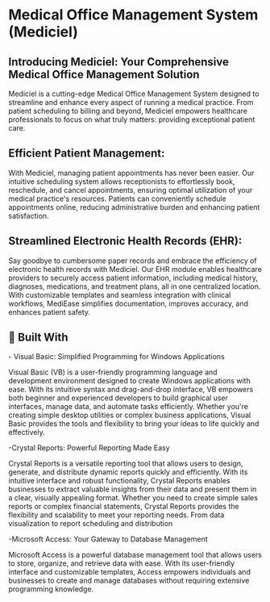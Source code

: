 <h1> Medical Office Management System (Mediciel) </h1>

<h2> Introducing Mediciel: Your Comprehensive Medical Office Management Solution </h2>

Mediciel is a cutting-edge Medical Office Management System designed to streamline and enhance every aspect of running a medical practice. From patient scheduling to billing and beyond, Mediciel empowers healthcare professionals to focus on what truly matters: providing exceptional patient care.

<h2> Efficient Patient Management: </h2>
With Mediciel, managing patient appointments has never been easier. Our intuitive scheduling system allows receptionists to effortlessly book, reschedule, and cancel appointments, ensuring optimal utilization of your medical practice's resources. Patients can conveniently schedule appointments online, reducing administrative burden and enhancing patient satisfaction.

<h2> Streamlined Electronic Health Records (EHR): </h2>
Say goodbye to cumbersome paper records and embrace the efficiency of electronic health records with Mediciel. Our EHR module enables healthcare providers to securely access patient information, including medical history, diagnoses, medications, and treatment plans, all in one centralized location. With customizable templates and seamless integration with clinical workflows, MediEase simplifies documentation, improves accuracy, and enhances patient safety.

<h2> 🔧 Built With </h2>
- Visual Basic: Simplified Programming for Windows Applications

Visual Basic (VB) is a user-friendly programming language and development environment designed to create Windows applications with ease. With its intuitive syntax and drag-and-drop interface, VB empowers both beginner and experienced developers to build graphical user interfaces, manage data, and automate tasks efficiently. Whether you're creating simple desktop utilities or complex business applications, Visual Basic provides the tools and flexibility to bring your ideas to life quickly and effectively.

-Crystal Reports: Powerful Reporting Made Easy

Crystal Reports is a versatile reporting tool that allows users to design, generate, and distribute dynamic reports quickly and efficiently. With its intuitive interface and robust functionality, Crystal Reports enables businesses to extract valuable insights from their data and present them in a clear, visually appealing format. Whether you need to create simple sales reports or complex financial statements, Crystal Reports provides the flexibility and scalability to meet your reporting needs. From data visualization to report scheduling and distribution

-Microsoft Access: Your Gateway to Database Management

Microsoft Access is a powerful database management tool that allows users to store, organize, and retrieve data with ease. With its user-friendly interface and customizable templates, Access empowers individuals and businesses to create and manage databases without requiring extensive programming knowledge.

